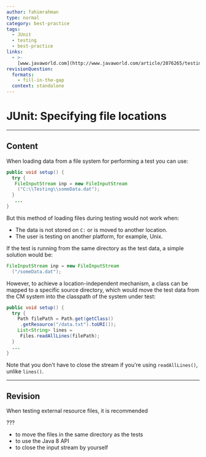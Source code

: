 ```yaml
---
author: fahimrahman
type: normal
category: best-practice
tags:
  - JUnit
  - testing
  - best-practice
links:
  - >-
    [www.javaworld.com](http://www.javaworld.com/article/2076265/testing-debugging/junit-best-practices.html){website}
revisionQuestion:
  formats:
    - fill-in-the-gap
  context: standalone
---
```


# JUnit: Specifying file locations


---

## Content

When loading data from a file system for performing a test you can use:

```java
public void setup() {
  try {
   FileInputStream inp = new FileInputStream
    ("C:\\Testing\\someData.dat");
  }
   ...
}
```

But this method of loading files during testing would not work when:

- The data is not stored on `C:` or is moved to another location.
- The user is testing on another platform, for example, Unix.

If the test is running from the same directory as the test data, a simple solution would be:

```java
FileInputStream inp = new FileInputStream
  ("/someData.dat");
```

However, to achieve a location-independent mechanism, a class can be mapped to a specific source directory, which would move the test data from the CM system into the classpath of the system under test:

```java
public void setup() {
  try {
    Path filePath = Path.get(getClass()
     .getResource("/data.txt").toURI());
    List<String> lines =  
     Files.readAllLines(filePath);
  }
  ...
}
```

Note that you don't have to close the stream if you're using `readAllLines()`, unlike `lines()`.


---

## Revision

When testing external resource files, it is recommended

???

- to move the files in the same directory as the tests
- to use the Java 8 API
- to close the input stream by yourself

